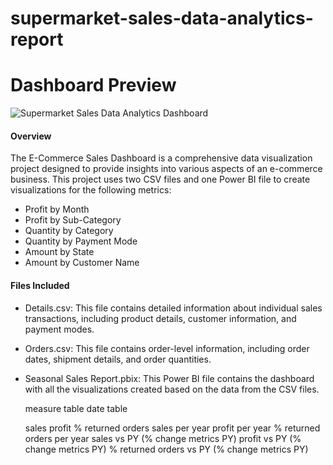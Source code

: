 # supermarket-sales-data-analytics-report

# Dashboard Preview
![Supermarket Sales Data Analytics Dashboard](https://github.com/dishadey-github/supermarket-sales-data-analytics-report/assets/60807918/6318e3df-d1a3-45fe-95a4-d143bf1bc7be)

#### Overview 
The E-Commerce Sales Dashboard is a comprehensive data visualization project designed to provide insights into various aspects of an e-commerce business. This project uses two CSV files and one Power BI file to create visualizations for the following metrics: 

- Profit by Month
- Profit by Sub-Category
- Quantity by Category
- Quantity by Payment Mode
- Amount by State
- Amount by Customer Name


#### Files Included
- Details.csv: This file contains detailed information about individual sales transactions, including product details, customer information, and payment modes.
- Orders.csv: This file contains order-level information, including order dates, shipment details, and order quantities.
- Seasonal Sales Report.pbix: This Power BI file contains the dashboard with all the visualizations created based on the data from the CSV files.

  measure table
  date table
  
  sales
  profit
  % returned orders
  sales per year
  profit per year
  % returned orders per year
  sales vs PY (% change metrics PY)
  profit vs PY (% change metrics PY)
  % returned orders vs PY (% change metrics PY)
